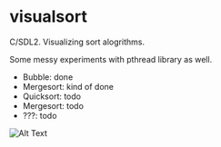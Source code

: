 # visualsort

C/SDL2. Visualizing sort alogrithms. 

Some messy experiments with pthread library as well.

* Bubble: done
* Mergesort: kind of done
* Quicksort: todo
* Mergesort: todo
* ???: todo

![Alt Text](https://i.giphy.com/media/1SBNUhBDHB62vUGD9f/giphy.webp)
